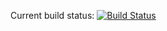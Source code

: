 Current build status: [![Build Status](https://travis-ci.org/MrNorthLake/robosailboat.svg?branch=master)](https://travis-ci.org/MrNorthLake/robosailboat)
